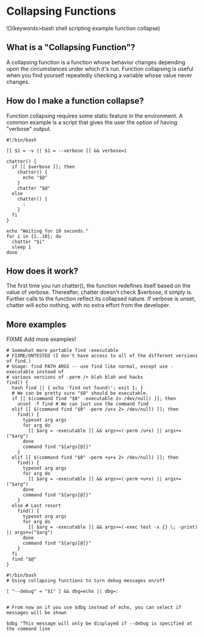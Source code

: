 # Collapsing Functions

![](keywords>bash shell scripting example function collapse)

## What is a \"Collapsing Function\"?

A collapsing function is a function whose behavior changes depending
upon the circumstances under which it's run. Function collapsing is
useful when you find yourself repeatedly checking a variable whose value
never changes.

## How do I make a function collapse?

Function collapsing requires some static feature in the environment. A
common example is a script that gives the user the option of having
\"verbose\" output.

    #!/bin/bash

    [[ $1 = -v || $1 = --verbose ]] && verbose=1

    chatter() {
      if [[ $verbose ]]; then
        chatter() {
          echo "$@"
        }
        chatter "$@"
      else
        chatter() {
          :
        }
      fi
    }

    echo "Waiting for 10 seconds."
    for i in {1..10}; do
      chatter "$i"
      sleep 1
    done

## How does it work?

The first time you run chatter(), the function redefines itself based on
the value of verbose. Thereafter, chatter doesn\'t check \$verbose, it
simply is. Further calls to the function reflect its collapsed nature.
If verbose is unset, chatter will echo nothing, with no extra effort
from the developer.

## More examples

FIXME Add more examples!

    # Somewhat more portable find -executable
    # FIXME/UNTESTED (I don't have access to all of the different versions of find.)
    # Usage: find PATH ARGS -- use find like normal, except use -executable instead of
    # various versions of -perm /+ blah blah and hacks
    find() {
      hash find || { echo 'find not found!'; exit 1; }
      # We can be pretty sure "$0" should be executable.
      if [[ $(command find "$0" -executable 2> /dev/null) ]]; then
        unset -f find # We can just use the command find
      elif [[ $(command find "$0" -perm /u+x 2> /dev/null) ]]; then
        find() {
          typeset arg args
          for arg do
            [[ $arg = -executable ]] && args+=(-perm /u+x) || args+=("$arg")
          done
          command find "${args[@]}"
        }
      elif [[ $(command find "$0" -perm +u+x 2> /dev/null) ]]; then
        find() {
          typeset arg args
          for arg do
            [[ $arg = -executable ]] && args+=(-perm +u+x) || args+=("$arg")
          done
          command find "${args[@]}"
        }
      else # Last resort
        find() {
          typeset arg args
          for arg do
            [[ $arg = -executable ]] && args+=(-exec test -x {} \; -print) || args+=("$arg")
          done
          command find "${args[@]}"
        }
      fi
      find "$@"
    }

    #!/bin/bash
    # Using collapsing functions to turn debug messages on/off

    [ "--debug" = "$1" ] && dbg=echo || dbg=:


    # From now on if you use $dbg instead of echo, you can select if messages will be shown

    $dbg "This message will only be displayed if --debug is specified at the command line
